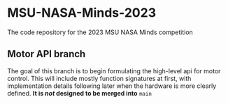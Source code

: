 # MSU-NASA-Minds-2023

The code repository for the 2023 MSU NASA Minds competition


## Motor API branch

The goal of this branch is to begin formulating the high-level api for motor control. This will include mostly function signatures at first, with implementation details following later when the hardware is more clearly defined. **It is _not_ designed to be merged into** `main`
